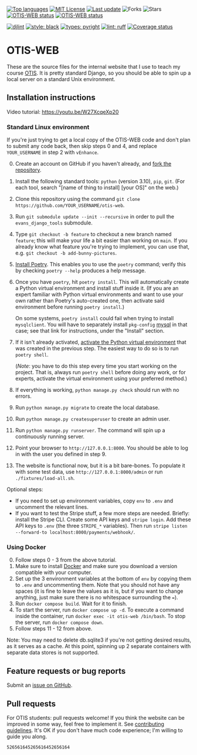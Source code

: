[<img src="https://img.shields.io/github/languages/top/vEnhance/otis-web" alt="Top languages">](https://img.shields.io/github/languages/top/vEnhance/otis-web)
[<img src="https://img.shields.io/github/license/vEnhance/otis-web" alt="MIT License">](https://github.com/vEnhance/otis-web/blob/main/LICENSE.txt)
[<img src="https://img.shields.io/github/last-commit/vEnhance/otis-web" alt="Last update">](https://img.shields.io/github/last-commit/vEnhance/otis-web)
<img src="https://img.shields.io/github/forks/vEnhance/otis-web" alt="Forks">
<img src="https://img.shields.io/github/stars/vEnhance/otis-web" alt="Stars">
[<img src="https://github.com/vEnhance/otis-web/actions/workflows/ci.yml/badge.svg" alt="OTIS-WEB status">](https://github.com/vEnhance/otis-web/actions)
[<img src="https://github.com/vEnhance/otis-web/actions/workflows/codeql-analysis.yml/badge.svg" alt="OTIS-WEB status">](https://github.com/vEnhance/otis-web/actions)

[<img src="https://img.shields.io/badge/html-djlint-blueviolet.svg" alt="djlint">](https://www.djlint.com)
[<img src="https://img.shields.io/badge/python%20style-black-000000.svg" alt="style: black">](https://github.com/psf/black)
[<img src="https://img.shields.io/badge/types-pyright-00cca7.svg" alt="types: pyright">](https://github.com/Microsoft/pyright)
[<img src="https://img.shields.io/endpoint?url=https://raw.githubusercontent.com/astral-sh/ruff/main/assets/badge/v2.json" alt="lint: ruff">](https://github.com/astral-sh/ruff)
[<img src="https://coveralls.io/repos/github/vEnhance/otis-web/badge.svg?branch=main" alt="Coverage status">](https://coveralls.io/github/vEnhance/otis-web?branch=main)

# OTIS-WEB

These are the source files for the internal website
that I use to teach my course [OTIS](https://web.evanchen.cc/otis.html).
It is pretty standard Django, so you should be able to spin
up a local server on a standard Unix environment.

## Installation instructions

Video tutorial: https://youtu.be/W27XcqeXp20

### Standard Linux environment

If you're just trying to get a local copy of the OTIS-WEB code
and don't plan to submit any code back, then skip steps 0 and 4,
and replace `YOUR_USERNAME` in step 2 with `vEnhance`.

0. Create an account on GitHub if you haven't already, and
   [fork the repository](https://docs.github.com/en/get-started/quickstart/fork-a-repo).
1. Install the following standard tools: `python` (version 3.10), `pip`, `git`.
   (For each tool, search "[name of thing to install] [your OS]" on the web.)
2. Clone this repository using the command
   `git clone https://github.com/YOUR_USERNAME/otis-web`.
3. Run `git submodule update --init --recursive`
   in order to pull the `evans_django_tools` submodule.
4. Type `git checkout -b feature` to checkout a new branch named `feature`;
   this will make your life a bit easier than working on `main`.
   If you already know what feature you're trying to implement,
   you can use that, e.g. `git checkout -b add-bunny-pictures`.
5. [Install Poetry](https://python-poetry.org/docs/).
   This enables you to use the `poetry` command;
   verify this by checking `poetry --help` produces a help message.
6. Once you have `poetry`, hit `poetry install`.
   This will automatically create a
   Python virtual environment and install stuff inside it.
   (If you are an expert familiar with Python virtual environments
   and want to use your own rather than Poetry's auto-created one,
   then activate said environment before running `poetry install`.)

   On some systems, `poetry install` could fail when trying to install
   `mysqlclient`. You will have to separately install `pkg-config`
   [mysql](https://github.com/PyMySQL/mysqlclient#install) in that case;
   see that link for instructions, under the "Install" section.

7. If it isn't already activated,
   [activate the Python virtual environment][activate]
   that was created in the previous step.
   The easiest way to do so is to run `poetry shell`.

   (_Note_: you have to do this step every time you start working on the
   project. That is, always run `poetry shell` before doing any work, or
   for experts, activate the virtual environment using your preferred method.)

8. If everything is working, `python manage.py check` should
   run with no errors.
9. Run `python manage.py migrate` to create the local database.
10. Run `python manage.py createsuperuser` to create an admin user.
11. Run `python manage.py runserver`.
    The command will spin up a continuously running server.
12. Point your browser to `http://127.0.0.1:8000`.
    You should be able to log in with the user you defined in step 9.
13. The website is functional now, but it is a bit bare-bones.
    To populate it with some test data, use `http://127.0.0.1:8000/admin`
    or run `./fixtures/load-all.sh`.

[activate]: https://python-poetry.org/docs/basic-usage/#activating-the-virtual-environment

Optional steps:

- If you need to set up environment variables,
  copy `env` to `.env` and uncomment the relevant lines.
- If you want to test the Stripe stuff, a few more steps are needed.
  Briefly: install the Stripe CLI.
  Create some API keys and `stripe login`.
  Add these API keys to `.env` (the three `STRIPE_*` variables).
  Then run `stripe listen --forward-to localhost:8000/payments/webhook/`.

[venv]: https://djangocentral.com/how-to-a-create-virtual-environment-for-python/

### Using Docker

0. Follow steps 0 - 3 from the above tutorial.
1. Make sure to install [Docker](https://www.docker.com/) and make sure you
   download a version compatible with your computer.
2. Set up the 3 environment variables at the bottom of `env` by copying them to
   `.env` and uncommenting them. Note that you should not have any spaces (it is
   fine to leave the values as it is, but if you want to change anything, just
   make sure there is no whitespace surrounding the `=`).
3. Run `docker compose build`. Wait for it to finish.
4. To start the server, run `docker compose up -d`. To execute a command inside
   the container, run `docker exec -it otis-web /bin/bash`. To stop the server,
   run `docker compose down`.
5. Follow steps 11 - 12 from above.

Note: You may need to delete db.sqlite3 if you're not getting desired results,
as it serves as a cache. At this point, spinning up 2 separate containers with
separate data stores is not supported.

## Feature requests or bug reports

Submit an [issue on GitHub](https://github.com/vEnhance/otis-web/issues).

## Pull requests

For OTIS students: pull requests welcome!
If you think the website can be improved in some way, feel free to implement it.
See [contributing guidelines](CONTRIBUTING.md).
It's OK if you don't have much code experience; I'm willing to guide you along.

`526561645265616452656164`
